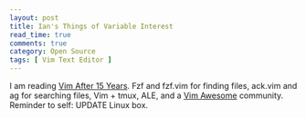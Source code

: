 ```yaml
---
layout: post
title: Ian's Things of Variable Interest
read_time: true  
comments: true
category: Open Source
tags: [ Vim Text Editor ]
---
```


I am reading [Vim After 15 Years](https://statico.github.io/). Fzf and fzf.vim for finding files, ack.vim and ag for searching files, Vim + tmux, ALE, and a [Vim Awesome](https://vimawesome.com/) community. 
Reminder to self: UPDATE Linux box. 
